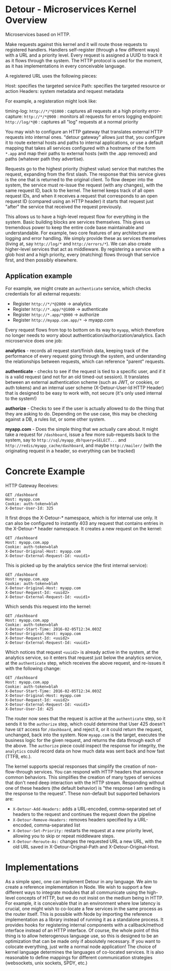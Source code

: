 Detour - Microservices Kernel Overview
=====

Microservices based on HTTP.

Make requests against this kernel and it will route those requests
to registered handlers.  Handlers self-register (through a few
different ways) with a URL and a priority level.  Every request is
assigned a UUID to track it as it flows through the system.  The
HTTP protocol is used for the moment, as it has implementations in
every conceivable language.

A registered URL uses the following pieces:

Host: specifies the targeted service
Path: specifies the targeted resource or action
Headers: system metadata and request metadata

For example, a registeration might look like:

timing-log: `http://*/*@1000` : captures all requests at a high priority
error-capture: `http://*/*@900` : monitors all requests for errors
logging endpoint: `http://log/*@0` : captures all "log" requests at a normal priority

You may wish to configure an HTTP gateway that translates external
HTTP requests into internal ones.  "detour gateway" allows just
that, you configure it to route external hosts and paths to
internal applications, or use a default mapping that takes all
services configured with a hostname of the form `*.app` and map their
paths to external hosts (with the .app removed) and paths (whatever
path they advertise).

Requests go to the highest priority (highest value) service that
matches the request, expanding from the first slash.  The response
that this service gives is the one that is returned to the original
client.  To flow deeper into the system, the service must re-issue
the request (with any changes), with the same request ID, back to
the kernel.  The kernel keeps track of all open request IDs, and
when it receives a request that corresponds to an open request ID
(compared using an HTTP header) it starts that request just "after"
the service that received the request previously.

This allows us to have a high-level request flow for everything in the system.  Basic building blocks are services themselves.  This gives us tremendous power to keep the entire code base maintainable and understandable.  For example, two core features of any  architecture are logging and error handling.  We simply provide these as services themselves (living at, say `http://log/*` and `http://errors/*`).  We can also create higher-level services that act as middleware.  By registering a service with a glob host and a high priority, every (matching) flows through that service first, and then possibly elsewhere.

Application example
-----------

For example, we might create an `authenticate` service, which checks credentials for all external requests:

- Register `http://*/*@2000` -> analytics
- Register `http://*.app/*@1000` -> authenticate
- Register `http://*.app/*@900` -> authorize
- Register `http://myapp.com.app/*` -> myapp.com

Every request flows from top to bottom on its way to `myapp`, which therefore no longer needs to worry about authentication/authorization/analytics.  Each microservice does one job:

**analytics** - records all request start/finish data, keeping track of the performance of every request going through the system, and understanding the relationships between requests, which can reference "parent" requests.

**authenticate** - checks to see if the request is tied to a specific user, and if it is a valid request (and not for an old timed-out session).  It translates between an external authentication scheme (such as JWT, or cookies, or auth tokens) and an internal user scheme (X-Detour-User-Id HTTP Header) that is designed to be easy to work with, not secure (it's only used internal to the system!)

**authorize** - Checks to see if the user is actually allowed to do the thing that they are asking to do.  Depending on the use case, this may be checking against a DB, a rules list, or some other system.

**myapp.com** - Does the simple thing that we actually care about.  It might take a request for `/dashboard`, issue a few more sub-requests back to the system, say to `http://sql/myapp_db?query=SELECT...` and `http://redis/myapp_cache/dashboard`, and maybe `http://mailer/` (with the originating request in a header, so everything can be tracked)

Concrete Example
=====

HTTP Gateway Receives:
```
GET /dashboard
Host: myapp.com
Cookie: auth-token=blah
X-Detour-User-Id: 325
```
It first drops the X-Detour-* namespace, which is for internal use only.  It can also be configured to instantly 403 any request that contains entries in the X-Detour-* header namespace.  It creates a new request on the kernel:
```
GET /dashboard
Host: myapp.com.app
Cookie: auth-token=blah
X-Detour-Original-Host: myapp.com
X-Detour-External-Request-Id: <uuid1>
```
This is picked up by the analytics service (the first internal service):
```
GET /dashboard
Host: myapp.com.app
Cookie: auth-token=blah
X-Detour-Original-Host: myapp.com
X-Detour-Request-Id: <uuid2>
X-Detour-External-Request-Id: <uuid1>
```
Which sends this request into the kernel:
```
GET /dashboard
Host: myapp.com.app
Cookie: auth-token=blah
X-Detour-Start-Time: 2016-02-05T12:34.003Z
X-Detour-Original-Host: myapp.com
X-Detour-Request-Id: <uuid2>
X-Detour-External-Request-Id: <uuid1>
```
Which notices that request `<uuid2>` is already active in the system, at the analytics service, so it enters that request just below the analytics service, at the `authenticate` step, which receives the above request, and re-issues it with the following change:

```
GET /dashboard
Host: myapp.com.app
Cookie: auth-token=blah
X-Detour-Start-Time: 2016-02-05T12:34.003Z
X-Detour-Original-Host: myapp.com
X-Detour-Request-Id: <uuid2>
X-Detour-External-Request-Id: <uuid1>
X-Detour-User-Id: 425
```

The router now sees that the request is active at the `authenticate` step, so it sends it to the `authorize` step, which could determine that User 425 doesn't have `GET` access for `/dashboard`, and reject it, or it could return the request, unchanged, back into the system.  Now `myapp.com` is the target, executes the business logic for the given request, and returns the data through each of the above.  The `authorize` piece could inspect the response for integrity, the `analytics` could record data on how much data was sent back and how fast (TTFB, etc.).

The kernel supports special responses that simplify the creation of non-flow-through services.  You can respond with HTTP headers that announce common behaviors.  This simplifies the creation of many types of services that don't need deep interaction with the HTTP stream.  Responding without one of these headers (the default behavior) is "the response I am sending is the response to the request".  These non-default but supported behaviors are:

- `X-Detour-Add-Headers:` adds a URL-encoded, comma-separated set of headers to the request and continues the request down the pipeline
- `X-Detour-Remove-Headers:` removes headers specified by a URL-encoded, comma-separated list
- `X-Detour-Set-Priority:` restarts the request at a new priority level, allowing you to skip or repeat middleware steps.
- `X-Detour-Reroute-As:` changes the requested URL a new URL, with the old URL saved in X-Detour-Original-Path and X-Detour-Original-Host.

Implementations
=====

As a simple spec, one can implement Detour in any language.  We aim to create a reference implementation in Node.  We wish to support a few different ways to integrate modules that all communicate using the high-level concepts of HTTP, but we do not insist on the medium being in HTTP.  For example, it is conceivable that in an environment where low latency is crucial, one might wish to co-locate a few services in the same process as the router itself.  This is possible with Node by importing the reference implementation as a library instead of running it as a standalone process.  It provides hooks for registering internal components with a callback/method interface instead of an HTTP interface.  Of course, the whole point of this thing is to allow heterogenous language use, so this is designed to be an optimization that can be made only if absolutely necessary.  If you want to colocate everything, just write a normal node application!  The choice of kernel language determines the languages of co-located services.  It is also reasonable to define mappings for different communication strategies (websockets, unix sockets, SPDY, etc.)
